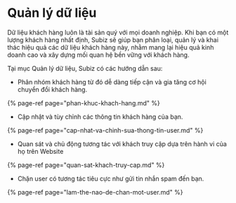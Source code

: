 # Quản lý dữ liệu

Dữ liệu khách hàng luôn là tài sản quý với mọi doanh nghiệp. Khi bạn có một lượng khách hàng nhất định, Subiz sẽ giúp bạn phân loại, quản lý và khai thác hiệu quả các dữ liệu khách hàng này, nhằm mang lại hiệu quả kinh doanh cao và xây dựng mối quan hệ bền vững với khách hàng.

Tại mục Quản lý dữ liệu, Subiz có các hướng dẫn sau:

* Phân nhóm khách hàng từ đó dễ dàng tiếp cận và gia tăng cơ hội chuyển đổi khách hàng.

{% page-ref page="phan-khuc-khach-hang.md" %}

* Cập nhật và tùy chỉnh các thông tin khách hàng của bạn.

{% page-ref page="cap-nhat-va-chinh-sua-thong-tin-user.md" %}

* Quan sát và chủ động tương tác với khách truy cập dựa trên hành vi của họ trên Website

{% page-ref page="quan-sat-khach-truy-cap.md" %}

* Chặn user có tương tác tiêu cực như gửi tin nhắn spam đến bạn.

{% page-ref page="lam-the-nao-de-chan-mot-user.md" %}

